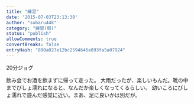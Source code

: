 ```yaml
---
title: "練習"
date: '2015-07-03T23:13:30'
author: "subaru44k"
category: "練習(弱)"
status: "publish"
allowComments: true
convertBreaks: false
entryHash: "890a027e12bc2594646e893fa5a07924"
---
```

20分ジョグ

飲み会でお酒を飲まずに帰って走った。
大雨だったが、楽しいもんだ。靴の中までびしょ濡れになると、なんだか楽しくなってくるらしい。
幼いころにびしょ濡れで遊んだ感覚に近い。まあ、足に良いかは別だが。
